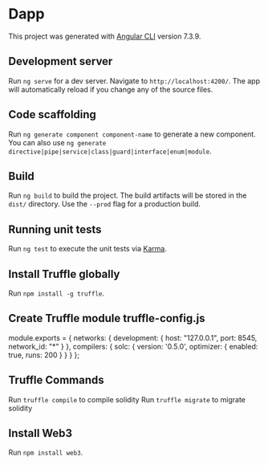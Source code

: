 # Dapp

This project was generated with [Angular CLI](https://github.com/angular/angular-cli) version 7.3.9.

## Development server

Run `ng serve` for a dev server. Navigate to `http://localhost:4200/`. The app will automatically reload if you change any of the source files.

## Code scaffolding

Run `ng generate component component-name` to generate a new component. You can also use `ng generate directive|pipe|service|class|guard|interface|enum|module`.

## Build

Run `ng build` to build the project. The build artifacts will be stored in the `dist/` directory. Use the `--prod` flag for a production build.

## Running unit tests

Run `ng test` to execute the unit tests via [Karma](https://karma-runner.github.io).

## Install Truffle globally

Run `npm install -g truffle`.

## Create Truffle module truffle-config.js

module.exports = {
  networks: {
    development: {
      host: "127.0.0.1",
      port: 8545, 
      network_id: "*"
    }
  },
  compilers: {
    solc: {
      version: '0.5.0',
      optimizer: {
        enabled: true,
        runs: 200
      }
    }
  }
};


## Truffle Commands

Run `truffle compile` to compile solidity 
Run `truffle migrate` to migrate solidity 

## Install Web3

Run `npm install web3`.
